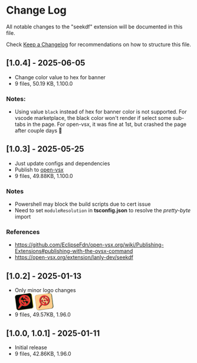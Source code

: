 # Change Log

All notable changes to the "seekdf" extension will be documented in this file.

Check [Keep a Changelog](http://keepachangelog.com/) for recommendations on how to structure this file.

## [1.0.4] - 2025-06-05
- Change color value to hex for banner
- 9 files, 50.19 KB, 1.100.0

### Notes:
- Using value `black` instead of hex for banner color is not supported. For vscode marketplace, the black color won't render if select some sub-tabs in the page.  For open-vsx, it was fine at 1st, but crashed the page after couple days 🤔

## [1.0.3] - 2025-05-25
- Just update configs and dependencies
- Publish to [open-vsx](https://open-vsx.org/)
- 9 files, 49.88KB, 1.100.0

### Notes
- Powershell may block the build scripts due to cert issue
- Need to set `moduleResolution` in **tsconfig.json** to resolve the *pretty-byte* import

### References
- https://github.com/EclipseFdn/open-vsx.org/wiki/Publishing-Extensions#publishing-with-the-ovsx-command
- https://open-vsx.org/extension/lanly-dev/seekdf


## [1.0.2] - 2025-01-13
- Only minor logo changes \
  <img src='https://github.com/lanly-dev/vscode-seekdf/blob/main/media/vscodeignore/seekdf.png?raw=true' width='50'/>
  <img src='https://github.com/lanly-dev/vscode-seekdf/blob/main/media/seekdf.png?raw=true' width='50'/>
- 9 files, 49.57KB, 1.96.0


## [1.0.0, 1.0.1] - 2025-01-11
- Initial release
- 9 files, 42.86KB, 1.96.0
